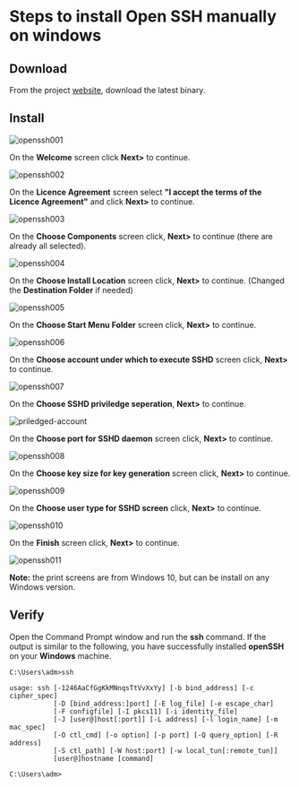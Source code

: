 # Steps to install Open SSH manually on windows

## Download

From the project [website](http://www.mls-software.com/opensshd.html), download the latest binary.

## Install

![openssh001](pngs/openssh001.png)

On the **Welcome** screen click **Next>** to continue.

![openssh002](pngs/openssh002.png)

On the **Licence Agreement** screen select **"I accept the terms of the Licence Agreement"** and click **Next>** to continue.

![openssh003](pngs/openssh003.png)

On the **Choose Components** screen click, **Next>** to continue (there are already all selected).

![openssh004](pngs/openssh004.png)

On the **Choose Install Location** screen click, **Next>** to continue. (Changed the **Destination Folder** if needed)

![openssh005](pngs/openssh005.png)

On the **Choose Start Menu Folder** screen click, **Next>** to continue.

![openssh006](pngs/openssh006.png)

On the **Choose account under which to execute SSHD** screen click, **Next>** to continue.

![openssh007](pngs/openssh007.png)

On the **Choose SSHD priviledge seperation**, **Next>** to continue.

![priledged-account](pngs/priledged-account.png)

On the **Choose port for SSHD daemon** screen click, **Next>** to continue.

![openssh008](pngs/openssh008.png)

On the **Choose key size for key generation** screen click, **Next>** to continue.

![openssh009](pngs/openssh009.png)

On the **Choose user type for SSHD screen** click, **Next>** to continue.

![openssh010](pngs/openssh010.png)

On the **Finish** screen click, **Next>** to continue.

![openssh011](pngs/openssh011.png)

**Note:** the print screens are from Windows 10, but can be install on any Windows version.

## Verify

Open the Command Prompt window and run the **ssh** command. If the output is similar to the following, you have successfully installed **openSSH** on your **Windows** machine.

```shell
C:\Users\adm>ssh

usage: ssh [-1246AaCfGgKkMNnqsTtVvXxYy] [-b bind_address] [-c cipher_spec]
           [-D [bind_address:]port] [-E log_file] [-e escape_char]
           [-F configfile] [-I pkcs11] [-i identity_file]
           [-J [user@]host[:port]] [-L address] [-l login_name] [-m mac_spec]
           [-O ctl_cmd] [-o option] [-p port] [-Q query_option] [-R address]
           [-S ctl_path] [-W host:port] [-w local_tun[:remote_tun]]
           [user@]hostname [command]

C:\Users\adm>
```

